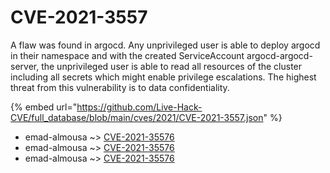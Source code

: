 # CVE-2021-3557

A flaw was found in argocd. Any unprivileged user is able to deploy argocd in their namespace and with the created ServiceAccount argocd-argocd-server, the unprivileged user is able to read all resources of the cluster including all secrets which might enable privilege escalations. The highest threat from this vulnerability is to data confidentiality.

{% embed url="https://github.com/Live-Hack-CVE/full_database/blob/main/cves/2021/CVE-2021-3557.json" %}


* emad-almousa ~> [CVE-2021-35576](https://www.alice-snow.ru/2021/database/cve-2021-3557/cve-2021-35576-emad-almousa)
* emad-almousa ~> [CVE-2021-35576](https://www.alice-snow.ru/2021/database/cve-2021-3557/cve-2021-35576-emad-almousa)
* emad-almousa ~> [CVE-2021-35576](https://www.alice-snow.ru/2021/database/cve-2021-3557/cve-2021-35576-emad-almousa)